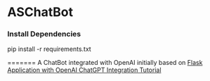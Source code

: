 # ASChatBot
### Install Dependencies
pip install -r requirements.txt



=======
A ChatBot integrated with OpenAI initially based on [Flask Application with OpenAI ChatGPT Integration Tutorial](https://medium.com/@abed63/flask-application-with-openai-chatgpt-integration-tutorial-958588ac6bdf)

